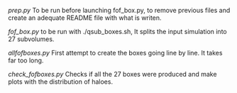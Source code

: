 *prep.py* To be run before launching fof_box.py, to remove previous files and create an adequate README file with what is writen.

*fof_box.py* to be run with ./qsub_boxes.sh, It splits the input simulation into 27 subvolumes.

*allfofboxes.py* First attempt to create the boxes going line by line. It takes far too long.

*check_fofboxes.py* Checks if all the 27 boxes were produced and make plots with the distribution of haloes.
